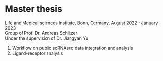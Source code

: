 # Master thesis

Life and Medical sciences institute, Bonn, Germany, August 2022 - January 2023\
Group of Prof. Dr. Andreas Schlitzer\
Under the supervision of Dr. Jiangyan Yu

1. Workflow on public scRNAseq data integration and analysis 
2. Ligand-receptor analysis
